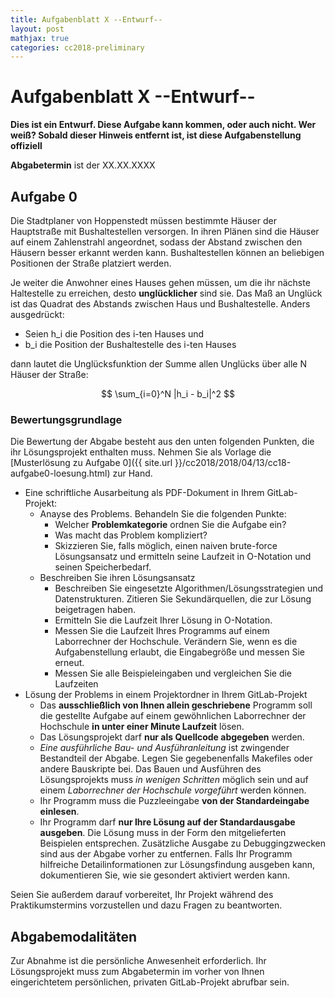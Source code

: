 ```yaml
---
title: Aufgabenblatt X --Entwurf--
layout: post
mathjax: true
categories: cc2018-preliminary
---
```


# Aufgabenblatt X **--Entwurf--**

**Dies ist ein Entwurf. Diese Aufgabe kann kommen, oder auch nicht. Wer weiß?
Sobald dieser Hinweis entfernt ist, ist diese Aufgabenstellung offiziell**

**Abgabetermin** ist der XX.XX.XXXX

## Aufgabe 0

Die Stadtplaner von Hoppenstedt müssen bestimmte Häuser der Hauptstraße mit Bushaltestellen versorgen. In ihren Plänen sind die Häuser auf einem Zahlenstrahl angeordnet, sodass der Abstand zwischen den Häusern besser erkannt werden kann. Bushaltestellen können an beliebigen Positionen der Straße platziert werden.

Je weiter die Anwohner eines Hauses gehen müssen, um die ihr nächste Haltestelle zu erreichen, desto **unglücklicher** sind sie. Das Maß an Unglück ist das Quadrat des Abstands zwischen Haus und Bushaltestelle. Anders ausgedrückt: 

* Seien h_i die Position des i-ten Hauses und 
* b_i die Position der Bushaltestelle des i-ten Hauses

dann lautet die Unglücksfunktion der Summe allen Unglücks über alle N Häuser der Straße:

$$ \sum_{i=0}^N |h_i - b_i|^2 $$




### Bewertungsgrundlage
Die Bewertung der Abgabe besteht aus den unten folgenden Punkten, die ihr Lösungsprojekt enthalten muss.
Nehmen Sie als Vorlage die [Musterlösung zu Aufgabe 0]({{ site.url }}/cc2018/2018/04/13/cc18-aufgabe0-loesung.html) zur Hand.

* Eine schriftliche Ausarbeitung als PDF-Dokument in Ihrem GitLab-Projekt:
  * Anayse des Problems. Behandeln Sie die folgenden Punkte:
    * Welcher **Problemkategorie** ordnen Sie die Aufgabe ein?
    * Was macht das Problem kompliziert?
    * Skizzieren Sie, falls möglich, einen naiven brute-force Lösungsansatz und 
      ermitteln seine Laufzeit in O-Notation und seinen Speicherbedarf.
  * Beschreiben Sie ihren Lösungsansatz
    * Beschreiben Sie eingesetzte Algorithmen/Lösungsstrategien und Datenstrukturen. 
      Zitieren Sie Sekundärquellen, die zur Lösung beigetragen haben.
    * Ermitteln Sie die Laufzeit Ihrer Lösung in O-Notation.
    * Messen Sie die Laufzeit Ihres Programms auf einem Laborrechner der Hochschule. 
      Verändern Sie, wenn es die Aufgabenstellung erlaubt, die Eingabegröße und
      messen Sie erneut.
    * Messen Sie alle Beispieleingaben und vergleichen Sie die Laufzeiten
* Lösung der Problems in einem Projektordner in Ihrem GitLab-Projekt
  * Das **ausschließlich von Ihnen allein geschriebene** Programm soll die gestellte Aufgabe auf einem gewöhnlichen Laborrechner der Hochschule **in unter einer Minute Laufzeit** lösen.
  * Das Lösungsprojekt darf **nur als Quellcode abgegeben** werden. 
  * *Eine ausführliche Bau- und Ausführanleitung* ist zwingender Bestandteil der Abgabe. 
     Legen Sie gegebenenfalls Makefiles oder andere Bauskripte bei. Das Bauen und 
     Ausführen des Lösungsprojekts muss *in wenigen Schritten* möglich sein und 
     auf einem *Laborrechner der Hochschule vorgeführt* werden können.
  * Ihr Programm muss die Puzzleeingabe **von der Standardeingabe einlesen**.
  * Ihr Programm darf **nur Ihre Lösung auf der Standardausgabe ausgeben**. Die Lösung muss in der Form den mitgelieferten 
    Beispielen entsprechen.
    Zusätzliche Ausgabe zu Debuggingzwecken 
    sind aus der Abgabe vorher zu entfernen. Falls Ihr Programm hilfreiche Detailinformationen
    zur Lösungsfindung ausgeben kann, dokumentieren Sie, wie sie gesondert aktiviert werden kann.

Seien Sie außerdem darauf vorbereitet, Ihr Projekt während des Praktikumstermins vorzustellen und dazu Fragen zu beantworten.

## Abgabemodalitäten

Zur Abnahme ist die persönliche Anwesenheit erforderlich. Ihr Lösungsprojekt muss 
zum Abgabetermin im vorher von Ihnen eingerichtetem persönlichen, privaten 
GitLab-Projekt abrufbar sein.
